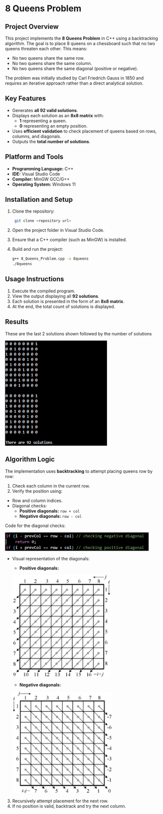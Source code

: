 # 8 Queens Problem

## Project Overview

This project implements the **8 Queens Problem** in C++ using a backtracking algorithm. The goal is to place 8 queens on a chessboard such that no two queens threaten each other. This means:

- No two queens share the same row.
- No two queens share the same column.
- No two queens share the same diagonal (positive or negative).

The problem was initially studied by Carl Friedrich Gauss in 1850 and requires an iterative approach rather than a direct analytical solution.

## Key Features

- Generates **all 92 valid solutions**.
- Displays each solution as an **8x8 matrix** with:
  - **1** representing a queen.
  - **0** representing an empty position.
- Uses **efficient validation** to check placement of queens based on rows, columns, and diagonals.
- Outputs the **total number of solutions**.

## Platform and Tools

- **Programming Language:** C++
- **IDE:** Visual Studio Code
- **Compiler:** MinGW GCC/G++
- **Operating System:** Windows 11

## Installation and Setup

1. Clone the repository:
   ```bash
    git clone <repository url>
   ```
    
2. Open the project folder in Visual Studio Code.
3. Ensure that a C++ compiler (such as MinGW) is installed.
4. Build and run the project:
   ```bash
   g++ 8_Queens_Problem.cpp -o 8queens
   ./8queens
   ```

## Usage Instructions

1. Execute the compiled program.
2. View the output displaying all **92 solutions**.
3. Each solution is presented in the form of an **8x8 matrix**.
4. At the end, the total count of solutions is displayed.

## Results

These are the last 2 solutions shown followed by the number of solutions

![Image not loaded](images/output.png)

## Algorithm Logic

The implementation uses **backtracking** to attempt placing queens row by row:

1. Check each column in the current row.
2. Verify the position using:
- Row and column indices.
- Diagonal checks:
    - **Positive diagonals:** `row + col`
    - **Negative diagonals:** `row - col`

Code for the diagonal checks:

![Image not loaded](images/diagonalCheck.png)

- Visual representation of the diagonals:
    
    - **Positive diagonals:**

    ![Image not loaded](images/positive.png)   

    - **Negative diagonals:**

    ![Image not loaded](images/negative.png)

3. Recursively attempt placement for the next row.
4. If no position is valid, backtrack and try the next column.

